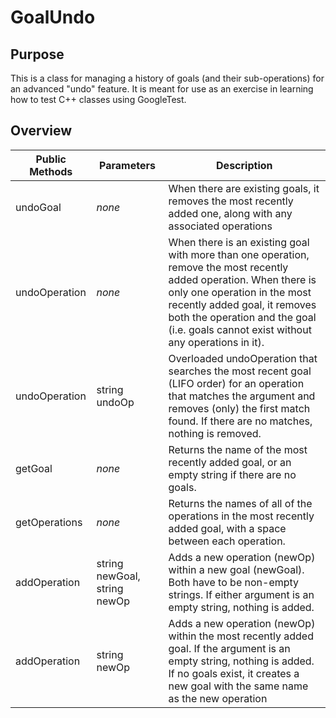# GoalUndo

## Purpose

This is a class for managing a history of goals (and their sub-operations) for an advanced "undo" feature. 
It is meant for use as an exercise in learning how to test C++ classes using GoogleTest.

## Overview

| Public Methods | Parameters | Description |
|----------|-------------|------|
| undoGoal | *none* | When there are existing goals, it removes the most recently added one, along with any associated operations |
| undoOperation | *none* | When there is an existing goal with more than one operation, remove the most recently added operation. When there is only one operation in the most recently added goal, it removes both the operation and the goal (i.e. goals cannot exist without any operations in it). |
| undoOperation | string undoOp | Overloaded undoOperation that searches the most recent goal (LIFO order) for an operation that matches the argument and removes (only) the first match found. If there are no matches, nothing is removed. |
| getGoal | *none* |  Returns the name of the most recently added goal, or an empty string if there are no goals. |
| getOperations | *none* | Returns the names of all of the operations in the most recently added goal, with a space between each operation. |
| addOperation | string newGoal, string newOp | Adds a new operation (newOp) within a new goal (newGoal). Both have to be non-empty strings. If either argument is an empty string, nothing is added. |
| addOperation | string newOp | Adds a new operation (newOp) within the most recently added goal. If the argument is an empty string, nothing is added. If no goals exist, it creates a new goal with the same name as the new operation |
